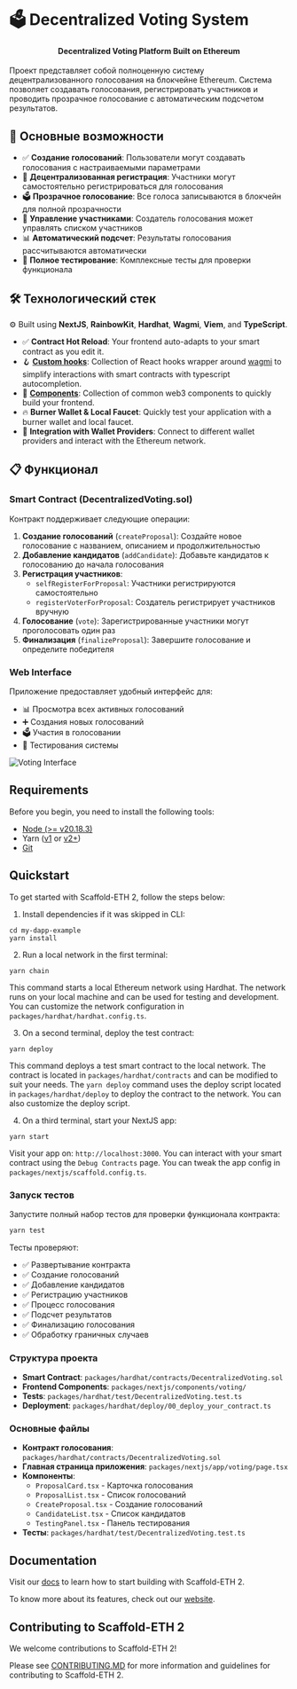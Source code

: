 # 🗳️ Decentralized Voting System

<h4 align="center">
  Decentralized Voting Platform Built on Ethereum
</h4>

Проект представляет собой полноценную систему децентрализованного голосования на блокчейне Ethereum. Система позволяет создавать голосования, регистрировать участников и проводить прозрачное голосование с автоматическим подсчетом результатов.

## 🎯 Основные возможности

- ✅ **Создание голосований**: Пользователи могут создавать голосования с настраиваемыми параметрами
- 🔐 **Децентрализованная регистрация**: Участники могут самостоятельно регистрироваться для голосования
- 🗳️ **Прозрачное голосование**: Все голоса записываются в блокчейн для полной прозрачности
- 👥 **Управление участниками**: Создатель голосования может управлять списком участников
- 📊 **Автоматический подсчет**: Результаты голосования рассчитываются автоматически
- 🧪 **Полное тестирование**: Комплексные тесты для проверки функционала

## 🛠 Технологический стек

⚙️ Built using **NextJS**, **RainbowKit**, **Hardhat**, **Wagmi**, **Viem**, and **TypeScript**.

- ✅ **Contract Hot Reload**: Your frontend auto-adapts to your smart contract as you edit it.
- 🪝 **[Custom hooks](https://docs.scaffoldeth.io/hooks/)**: Collection of React hooks wrapper around [wagmi](https://wagmi.sh/) to simplify interactions with smart contracts with typescript autocompletion.
- 🧱 [**Components**](https://docs.scaffoldeth.io/components/): Collection of common web3 components to quickly build your frontend.
- 🔥 **Burner Wallet & Local Faucet**: Quickly test your application with a burner wallet and local faucet.
- 🔐 **Integration with Wallet Providers**: Connect to different wallet providers and interact with the Ethereum network.

## 📋 Функционал

### Smart Contract (DecentralizedVoting.sol)

Контракт поддерживает следующие операции:

1. **Создание голосований** (`createProposal`): Создайте новое голосование с названием, описанием и продолжительностью
2. **Добавление кандидатов** (`addCandidate`): Добавьте кандидатов к голосованию до начала голосования
3. **Регистрация участников**:
   - `selfRegisterForProposal`: Участники регистрируются самостоятельно
   - `registerVoterForProposal`: Создатель регистрирует участников вручную
4. **Голосование** (`vote`): Зарегистрированные участники могут проголосовать один раз
5. **Финализация** (`finalizeProposal`): Завершите голосование и определите победителя

### Web Interface

Приложение предоставляет удобный интерфейс для:
- 📊 Просмотра всех активных голосований
- ➕ Создания новых голосований
- 🗳️ Участия в голосовании
- 🧪 Тестирования системы

![Voting Interface](https://via.placeholder.com/800x400/0D1117/FFFFFF?text=Decentralized+Voting+Interface)

## Requirements

Before you begin, you need to install the following tools:

- [Node (>= v20.18.3)](https://nodejs.org/en/download/)
- Yarn ([v1](https://classic.yarnpkg.com/en/docs/install/) or [v2+](https://yarnpkg.com/getting-started/install))
- [Git](https://git-scm.com/downloads)

## Quickstart

To get started with Scaffold-ETH 2, follow the steps below:

1. Install dependencies if it was skipped in CLI:

```
cd my-dapp-example
yarn install
```

2. Run a local network in the first terminal:

```
yarn chain
```

This command starts a local Ethereum network using Hardhat. The network runs on your local machine and can be used for testing and development. You can customize the network configuration in `packages/hardhat/hardhat.config.ts`.

3. On a second terminal, deploy the test contract:

```
yarn deploy
```

This command deploys a test smart contract to the local network. The contract is located in `packages/hardhat/contracts` and can be modified to suit your needs. The `yarn deploy` command uses the deploy script located in `packages/hardhat/deploy` to deploy the contract to the network. You can also customize the deploy script.

4. On a third terminal, start your NextJS app:

```
yarn start
```

Visit your app on: `http://localhost:3000`. You can interact with your smart contract using the `Debug Contracts` page. You can tweak the app config in `packages/nextjs/scaffold.config.ts`.

### Запуск тестов

Запустите полный набор тестов для проверки функционала контракта:

```bash
yarn test
```

Тесты проверяют:
- ✅ Развертывание контракта
- ✅ Создание голосований
- ✅ Добавление кандидатов
- ✅ Регистрацию участников
- ✅ Процесс голосования
- ✅ Подсчет результатов
- ✅ Финализацию голосования
- ✅ Обработку граничных случаев

### Структура проекта

- **Smart Contract**: `packages/hardhat/contracts/DecentralizedVoting.sol`
- **Frontend Components**: `packages/nextjs/components/voting/`
- **Tests**: `packages/hardhat/test/DecentralizedVoting.test.ts`
- **Deployment**: `packages/hardhat/deploy/00_deploy_your_contract.ts`

### Основные файлы

- **Контракт голосования**: `packages/hardhat/contracts/DecentralizedVoting.sol`
- **Главная страница приложения**: `packages/nextjs/app/voting/page.tsx`
- **Компоненты**: 
  - `ProposalCard.tsx` - Карточка голосования
  - `ProposalList.tsx` - Список голосований
  - `CreateProposal.tsx` - Создание голосований
  - `CandidateList.tsx` - Список кандидатов
  - `TestingPanel.tsx` - Панель тестирования
- **Тесты**: `packages/hardhat/test/DecentralizedVoting.test.ts`


## Documentation

Visit our [docs](https://docs.scaffoldeth.io) to learn how to start building with Scaffold-ETH 2.

To know more about its features, check out our [website](https://scaffoldeth.io).

## Contributing to Scaffold-ETH 2

We welcome contributions to Scaffold-ETH 2!

Please see [CONTRIBUTING.MD](https://github.com/scaffold-eth/scaffold-eth-2/blob/main/CONTRIBUTING.md) for more information and guidelines for contributing to Scaffold-ETH 2.